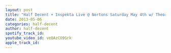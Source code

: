 ```yaml
---
layout: post
title: "Half Decent + Inspekta Live @ Nortons Saturday May 4th w/ Theoretical"
date: 2013-05-06
categories: half-decent
author: half-decent
spotify_track_id: 
youtube_video_id: veOAzCO9Grk
apple_track_id: 
---
```


